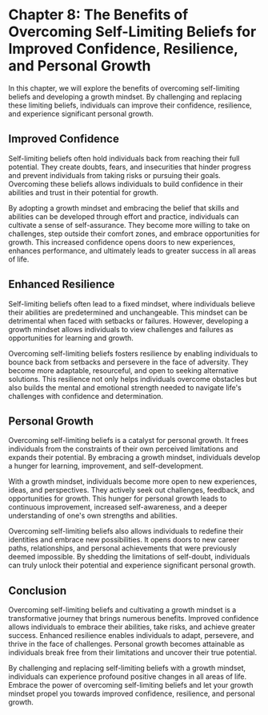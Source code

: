 Chapter 8: The Benefits of Overcoming Self-Limiting Beliefs for Improved Confidence, Resilience, and Personal Growth
====================================================================================================================

In this chapter, we will explore the benefits of overcoming self-limiting beliefs and developing a growth mindset. By challenging and replacing these limiting beliefs, individuals can improve their confidence, resilience, and experience significant personal growth.

Improved Confidence
-------------------

Self-limiting beliefs often hold individuals back from reaching their full potential. They create doubts, fears, and insecurities that hinder progress and prevent individuals from taking risks or pursuing their goals. Overcoming these beliefs allows individuals to build confidence in their abilities and trust in their potential for growth.

By adopting a growth mindset and embracing the belief that skills and abilities can be developed through effort and practice, individuals can cultivate a sense of self-assurance. They become more willing to take on challenges, step outside their comfort zones, and embrace opportunities for growth. This increased confidence opens doors to new experiences, enhances performance, and ultimately leads to greater success in all areas of life.

Enhanced Resilience
-------------------

Self-limiting beliefs often lead to a fixed mindset, where individuals believe their abilities are predetermined and unchangeable. This mindset can be detrimental when faced with setbacks or failures. However, developing a growth mindset allows individuals to view challenges and failures as opportunities for learning and growth.

Overcoming self-limiting beliefs fosters resilience by enabling individuals to bounce back from setbacks and persevere in the face of adversity. They become more adaptable, resourceful, and open to seeking alternative solutions. This resilience not only helps individuals overcome obstacles but also builds the mental and emotional strength needed to navigate life's challenges with confidence and determination.

Personal Growth
---------------

Overcoming self-limiting beliefs is a catalyst for personal growth. It frees individuals from the constraints of their own perceived limitations and expands their potential. By embracing a growth mindset, individuals develop a hunger for learning, improvement, and self-development.

With a growth mindset, individuals become more open to new experiences, ideas, and perspectives. They actively seek out challenges, feedback, and opportunities for growth. This hunger for personal growth leads to continuous improvement, increased self-awareness, and a deeper understanding of one's own strengths and abilities.

Overcoming self-limiting beliefs also allows individuals to redefine their identities and embrace new possibilities. It opens doors to new career paths, relationships, and personal achievements that were previously deemed impossible. By shedding the limitations of self-doubt, individuals can truly unlock their potential and experience significant personal growth.

Conclusion
----------

Overcoming self-limiting beliefs and cultivating a growth mindset is a transformative journey that brings numerous benefits. Improved confidence allows individuals to embrace their abilities, take risks, and achieve greater success. Enhanced resilience enables individuals to adapt, persevere, and thrive in the face of challenges. Personal growth becomes attainable as individuals break free from their limitations and uncover their true potential.

By challenging and replacing self-limiting beliefs with a growth mindset, individuals can experience profound positive changes in all areas of life. Embrace the power of overcoming self-limiting beliefs and let your growth mindset propel you towards improved confidence, resilience, and personal growth.
